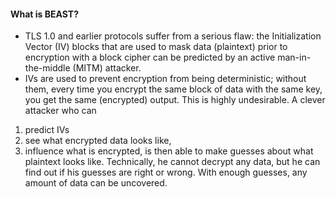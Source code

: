 #### What is BEAST?
- TLS 1.0 and earlier protocols suffer from a serious flaw: the Initialization Vector (IV) blocks that are used to mask data (plaintext) prior to encryption with a block cipher can be predicted by an active man-in-the-middle (MITM) attacker.
- IVs are used to prevent encryption from being deterministic; without them, every time you encrypt the same block of data with the same key, you get the same (encrypted) output. This is highly undesirable. A clever attacker who can
 1. predict IVs
 2. see what encrypted data looks like,
 3.  influence what is encrypted, is then able to make guesses about what plaintext looks like.
 Technically, he cannot decrypt any data, but he can find out if his guesses are right or wrong. With enough guesses, any amount of data can be uncovered.
